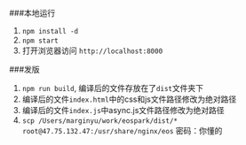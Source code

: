 ###本地运行
1. `npm install -d`
1. `npm start`
1.  打开浏览器访问 `http://localhost:8000`


###发版
1. `npm run build`, 编译后的文件存放在了`dist`文件夹下
1. 编译后的文件`index.html`中的css和js文件路径修改为绝对路径
1. 编译后的文件`index.js`中async.js文件路径修改为绝对路径
1. `scp /Users/marginyu/work/eospark/dist/* root@47.75.132.47:/usr/share/nginx/eos`
   密码：你懂的